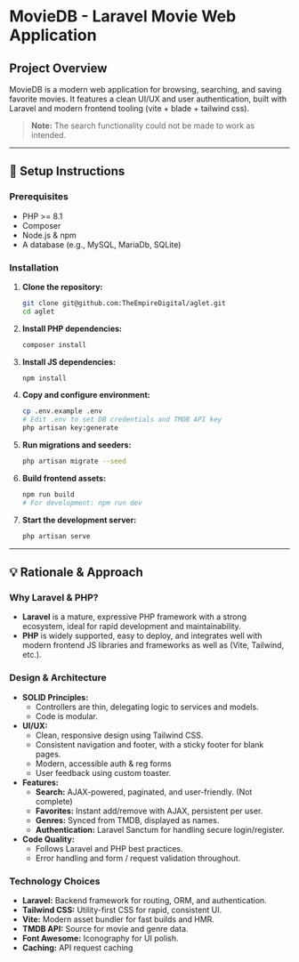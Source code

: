 # MovieDB - Laravel Movie Web Application

## Project Overview

MovieDB is a modern web application for browsing, searching, and saving favorite movies. It features a clean UI/UX and user authentication, built with Laravel and modern frontend tooling (vite + blade + tailwind css).

> **Note:** The search functionality could not be made to work as intended.

---

## 🚀 Setup Instructions

### Prerequisites
- PHP >= 8.1
- Composer
- Node.js & npm
- A database (e.g., MySQL, MariaDb, SQLite)

### Installation
1. **Clone the repository:**
   ```bash
   git clone git@github.com:TheEmpireDigital/aglet.git
   cd aglet
   ```
2. **Install PHP dependencies:**
   ```bash
   composer install
   ```
3. **Install JS dependencies:**
   ```bash
   npm install
   ```
4. **Copy and configure environment:**
   ```bash
   cp .env.example .env
   # Edit .env to set DB credentials and TMDB API key
   php artisan key:generate
   ```
5. **Run migrations and seeders:**
   ```bash
   php artisan migrate --seed
   ```
6. **Build frontend assets:**
   ```bash
   npm run build
   # For development: npm run dev
   ```
7. **Start the development server:**
   ```bash
   php artisan serve
   ```

---

## 💡 Rationale & Approach

### Why Laravel & PHP?
- **Laravel** is a mature, expressive PHP framework with a strong ecosystem, ideal for rapid development and maintainability.
- **PHP** is widely supported, easy to deploy, and integrates well with modern frontend JS libraries and frameworks as well as (Vite, Tailwind, etc.).

### Design & Architecture
- **SOLID Principles:**
  - Controllers are thin, delegating logic to services and models.
  - Code is modular.
- **UI/UX:**
  - Clean, responsive design using Tailwind CSS.
  - Consistent navigation and footer, with a sticky footer for blank pages.
  - Modern, accessible auth & reg forms
  - User feedback using custom toaster.
- **Features:**
  - **Search:** AJAX-powered, paginated, and user-friendly. (Not complete)
  - **Favorites:** Instant add/remove with AJAX, persistent per user.
  - **Genres:** Synced from TMDB, displayed as names.
  - **Authentication:** Laravel Sanctum for handling secure login/register.
- **Code Quality:**
  - Follows Laravel and PHP best practices.
  - Error handling and form / request validation throughout.

### Technology Choices
- **Laravel:** Backend framework for routing, ORM, and authentication.
- **Tailwind CSS:** Utility-first CSS for rapid, consistent UI.
- **Vite:** Modern asset bundler for fast builds and HMR.
- **TMDB API:** Source for movie and genre data.
- **Font Awesome:** Iconography for UI polish.
- **Caching:** API request caching


